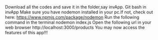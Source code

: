 Download all the codes and save it in the folder,say invApp.
Git bash in invApp
Make sure you have nodemon installed in your pc.If not, check out here:
    https://www.npmjs.com/package/nodemon
Run the following command in the terminal
    nodemon index.js
Open the following url in your web browser
    http://localhost:3000/products
You may now access the features of this app!!!
